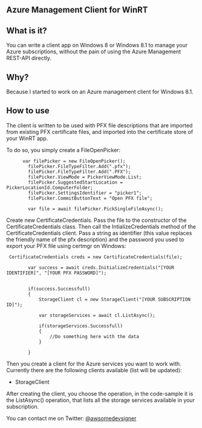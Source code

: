 ## Azure Management Client for WinRT ##

## What is it? ##

You can write a client app on Windows 8 or Windows 8.1 to manage your Azure subscriptions, without the pain of using the Azure Management REST-API directly.

## Why? ##

Because I started to work on an Azure management client for Windows 8.1.

## How to use ##

The client is written to be used with PFX file descriptions that are imported from existing PFX certificate files, and imported into the certificate store of your WinRT app.

To do so, you simply create a FileOpenPicker:

          var filePicker = new FileOpenPicker();
            filePicker.FileTypeFilter.Add(".pfx");
            filePicker.FileTypeFilter.Add(".PFX");
            filePicker.ViewMode = PickerViewMode.List;
            filePicker.SuggestedStartLocation = PickerLocationId.ComputerFolder;
            filePicker.SettingsIdentifier = "picker1";
            filePicker.CommitButtonText = "Open PFX file";

			var file = await filePicker.PickSingleFileAsync();

Create new CertificateCredentials. Pass the file to the constructor of the CertificateCredentials class. Then call the IntializeCredentials method of the CertificateCredentials client. Pass a string as identifier (this value replaces the friendly name of the pfx description) and the password you used to export your PFX file using certmgr on Windows:

     CertificateCredentials creds = new CertificateCredentials(file);

            var success = await creds.InitializeCredentials("[YOUR IDENTIFIER]", "[YOUR PFX PASSWORD]");

            
            if(success.Successfull)
            {
                StorageClient cl = new StorageClient("[YOUR SUBSCRIPTION ID]");
                                             
                var storageServices = await cl.ListAsync();

                if(storageServices.Successfull)
                {
					//Do something here with the data
                }

            }

Then you create a client for the Azure services you want to work with. Currently there are the following clients available (list will be updated):

- StorageClient

After creating the client, you choose the operation, in the code-sample it is the ListAsync() operation, that lists all the storage services available in your subscription.

You can contact me on Twitter: [@awsomedevsigner](https://twitter.com/AWSOMEDEVSIGNER "@awsomedevsigner")

